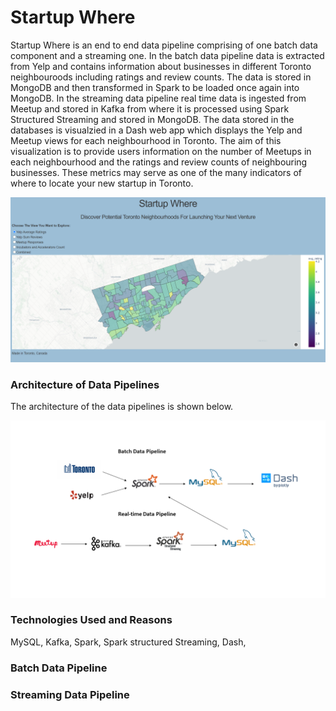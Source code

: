 # Startup Where 

Startup Where is an end to end data pipeline comprising of one batch data component and a streaming one. In the batch data pipeline data is extracted from Yelp and contains information about businesses in different Toronto neighbouroods including ratings and review counts. The data is stored in MongoDB and then transformed in Spark to be loaded once again into MongoDB. In the streaming data pipeline real time data is ingested from Meetup and stored in Kafka from where it is processed using Spark Structured Streaming and stored in MongoDB. The data stored in the databases is visualzied in a Dash web app which displays the Yelp and Meetup views for each neighbourhood in Toronto. The aim of this visualization is to provide users information on the number of Meetups in each neighbourhood and the ratings and review counts of neighbouring businesses. These metrics may serve as one of the many indicators of where to locate your new startup in Toronto. 


![alt text](https://github.com/MRazaKazmi/Startup-Where/blob/master/startup-where-ui.png)


### Architecture of Data Pipelines 

The architecture of the data pipelines is shown below.

![alt text](https://github.com/MRazaKazmi/Startup-Where/blob/master/pipeline-architecture.png)


### Technologies Used and Reasons 

MySQL,
Kafka,
Spark, 
Spark structured Streaming, 
Dash,

### Batch Data Pipeline



### Streaming Data Pipeline
